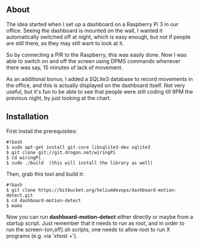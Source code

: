 ## About ##
The idea started when I set up a dashboard on a Raspberry Pi 3 in our office.
Seeing the dashboard is mounted on the wall, I wanted it automatically switched off
at night, which is easy enough, but not if people are still there, as they may still
want to look at it.

So by connecting a PIR to the Raspberry, this was easily done. Now I was able to switch on
and off the screen using DPMS commands whenever there was say, 15 minutes of lack of movement.

As an additional bonus, I added a SQLite3 database to record movements in the office, and this is actually
displayed on the dashboard itself. Not very useful, but it's fun to be able to see that people were
still coding till 9PM the previous night, by just looking at the chart.

## Installation ##

First install the prerequisites:
```
#!bash
$ sudo apt-get install git-core libsqlite3-dev sqlite3
$ git clone git://git.drogon.net/wiringPi
$ cd wiringPi
$ sudo ./build  (this will install the library as well)
```

Then, grab this tool and build it:

```
#!bash
$ git clone https://bitbucket.org/heliumdevops/dashboard-motion-detect.git
$ cd dashboard-motion-detect
$ make
```

Now you can run **dashboard-motion-detect** either directly or maybe from a startup script.
Just remember that it needs to run as root, and in order to run the screen-{on,off}.sh scripts, one
needs to allow root to run X programs (e.g. via 'xhost +'). 

